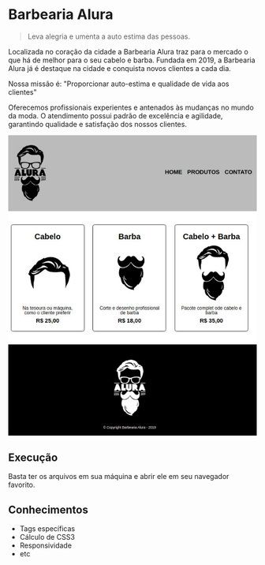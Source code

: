 # Barbearia Alura
> Leva alegria e umenta a auto estima das pessoas.

Localizada no coração da cidade a Barbearia Alura traz para o mercado o que há de melhor para o seu cabelo e barba. Fundada em 2019, a Barbearia Alura já é destaque na cidade e conquista novos clientes a cada dia.

Nossa missão é: "Proporcionar auto-estima e qualidade de vida aos clientes"

Oferecemos profissionais experientes e antenados às mudanças no mundo da moda. O atendimento possui padrão de excelência e agilidade, garantindo qualidade e satisfação dos nossos clientes.

![](./assets/produtos.jpg) 

## Execução

Basta ter os arquivos em sua máquina e abrir ele em seu navegador favorito. 

## Conhecimentos
* Tags específicas
* Cálculo de CSS3
* Responsividade
* etc